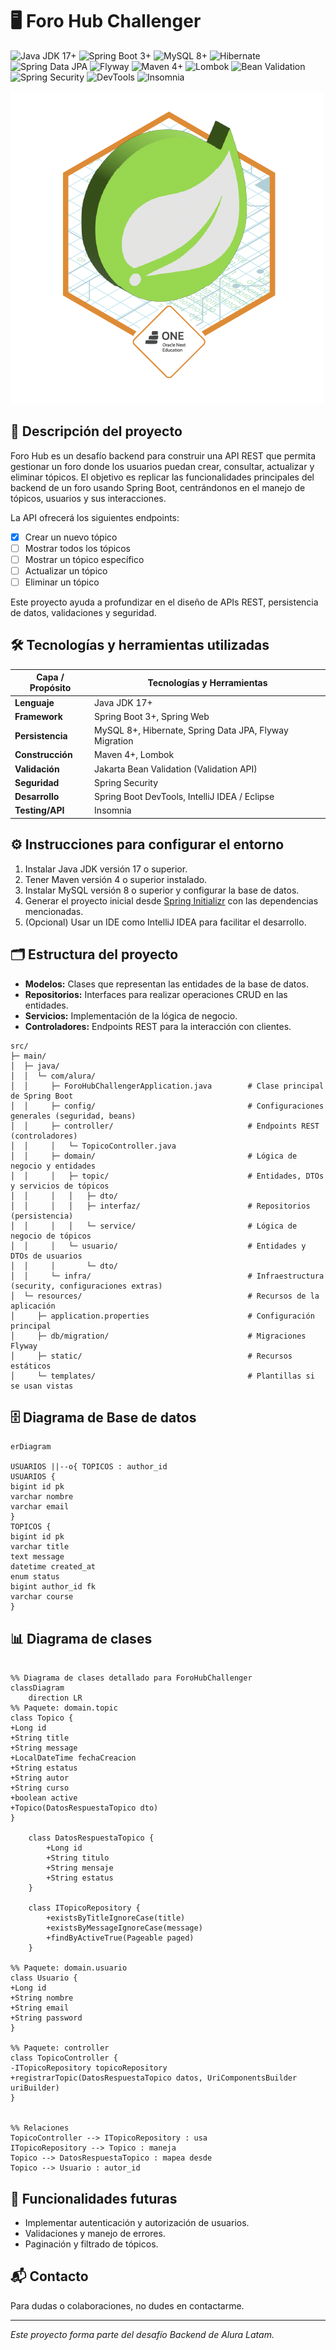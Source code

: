 # 🖥️ Foro Hub Challenger
![Java JDK 17+](https://img.shields.io/badge/Java-17-blue)
![Spring Boot 3+](https://img.shields.io/badge/Spring%20Boot-3.1-green)
![MySQL 8+](https://img.shields.io/badge/MySQL-8.0-blue)
![Hibernate](https://img.shields.io/badge/Hibernate-5.6-orange)
![Spring Data JPA](https://img.shields.io/badge/Spring%20Data%20JPA-2.7-lightgrey)
![Flyway](https://img.shields.io/badge/Flyway-Migration-yellow)
![Maven 4+](https://img.shields.io/badge/Maven-4.0-red)
![Lombok](https://img.shields.io/badge/Lombok-1.18-purple)
![Bean Validation](https://img.shields.io/badge/Validation-API-lightblue)
![Spring Security](https://img.shields.io/badge/Spring%20Security-6.1-darkgreen)
![DevTools](https://img.shields.io/badge/DevTools-Enabled-lightgreen)
![Insomnia](https://img.shields.io/badge/Insomnia-REST-pink)

![Insignia foro hub](docs/img/foro-hub.png)

## 📄 Descripción del proyecto

Foro Hub es un desafío backend para construir una API REST que permita gestionar un foro donde los usuarios puedan crear, consultar, actualizar y eliminar tópicos. El objetivo es replicar las funcionalidades principales del backend de un foro usando Spring Boot, centrándonos en el manejo de tópicos, usuarios y sus interacciones.

La API ofrecerá los siguientes endpoints:

- [x] Crear un nuevo tópico
- [ ] Mostrar todos los tópicos
- [ ] Mostrar un tópico específico
- [ ] Actualizar un tópico
- [ ] Eliminar un tópico

Este proyecto ayuda a profundizar en el diseño de APIs REST, persistencia de datos, validaciones y seguridad.


## 🛠️ Tecnologías y herramientas utilizadas

| Capa / Propósito  | Tecnologías y Herramientas |
|-------------------|----------------------------|
| **Lenguaje**      | Java JDK 17+               |
| **Framework**     | Spring Boot 3+, Spring Web |
| **Persistencia**  | MySQL 8+, Hibernate, Spring Data JPA, Flyway Migration |
| **Construcción**  | Maven 4+, Lombok           |
| **Validación**    | Jakarta Bean Validation (Validation API) |
| **Seguridad**     | Spring Security            |
| **Desarrollo**    | Spring Boot DevTools, IntelliJ IDEA / Eclipse |
| **Testing/API**   | Insomnia                   |


## ⚙️ Instrucciones para configurar el entorno

1. Instalar Java JDK versión 17 o superior.
2. Tener Maven versión 4 o superior instalado.
3. Instalar MySQL versión 8 o superior y configurar la base de datos.
4. Generar el proyecto inicial desde [Spring Initializr](https://start.spring.io/) con las dependencias mencionadas.
5. (Opcional) Usar un IDE como IntelliJ IDEA para facilitar el desarrollo.



## 🗂️ Estructura del proyecto

- **Modelos:** Clases que representan las entidades de la base de datos.
- **Repositorios:** Interfaces para realizar operaciones CRUD en las entidades.
- **Servicios:** Implementación de la lógica de negocio.
- **Controladores:** Endpoints REST para la interacción con clientes.

```mermaid
src/
├─ main/
│  ├─ java/
│  │  └─ com/alura/
│  │     ├─ ForoHubChallengerApplication.java        # Clase principal de Spring Boot
│  │     ├─ config/                                  # Configuraciones generales (seguridad, beans)
│  │     ├─ controller/                              # Endpoints REST (controladores)
│  │     │   └─ TopicoController.java
│  │     ├─ domain/                                  # Lógica de negocio y entidades
│  │     │   ├─ topic/                               # Entidades, DTOs y servicios de tópicos
│  │     │   │   ├─ dto/
│  │     │   │   ├─ interfaz/                        # Repositorios (persistencia)
│  │     │   │   └─ service/                         # Lógica de negocio de tópicos
│  │     │   └─ usuario/                             # Entidades y DTOs de usuarios
│  │     │       └─ dto/
│  │     └─ infra/                                   # Infraestructura (security, configuraciones extras)
│  └─ resources/                                     # Recursos de la aplicación
│     ├─ application.properties                      # Configuración principal
│     ├─ db/migration/                               # Migraciones Flyway
│     ├─ static/                                     # Recursos estáticos
│     └─ templates/                                  # Plantillas si se usan vistas

```



## 🗄️ Diagrama de Base de datos

```mermaid
erDiagram
    
USUARIOS ||--o{ TOPICOS : author_id
USUARIOS {
bigint id pk
varchar nombre
varchar email
}
TOPICOS {
bigint id pk
varchar title
text message
datetime created_at
enum status
bigint author_id fk
varchar course
}
```

## 📊 Diagrama de clases

```mermaid

%% Diagrama de clases detallado para ForoHubChallenger
classDiagram
    direction LR
%% Paquete: domain.topic
class Topico {
+Long id
+String title
+String message
+LocalDateTime fechaCreacion
+String estatus
+String autor
+String curso
+boolean active
+Topico(DatosRespuestaTopico dto)
}

    class DatosRespuestaTopico {
        +Long id
        +String titulo
        +String mensaje
        +String estatus
    }

    class ITopicoRepository {
        +existsByTitleIgnoreCase(title)
        +existsByMessageIgnoreCase(message)
        +findByActiveTrue(Pageable paged)
    }

%% Paquete: domain.usuario
class Usuario {
+Long id
+String nombre
+String email
+String password
}

%% Paquete: controller
class TopicoController {
-ITopicoRepository topicoRepository
+registrarTopic(DatosRespuestaTopico datos, UriComponentsBuilder uriBuilder)
}


%% Relaciones
TopicoController --> ITopicoRepository : usa
ITopicoRepository --> Topico : maneja
Topico --> DatosRespuestaTopico : mapea desde
Topico --> Usuario : autor_id
```


## 🚀 Funcionalidades futuras

- Implementar autenticación y autorización de usuarios.
- Validaciones y manejo de errores.
- Paginación y filtrado de tópicos.


## 📬 Contacto

Para dudas o colaboraciones, no dudes en contactarme.

---

*Este proyecto forma parte del desafío Backend de Alura Latam.*
